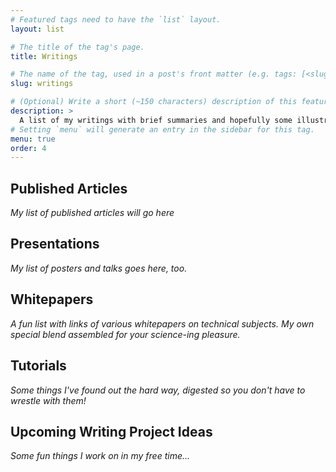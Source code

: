 ```yaml
---
# Featured tags need to have the `list` layout.
layout: list

# The title of the tag's page.
title: Writings

# The name of the tag, used in a post's front matter (e.g. tags: [<slug>]).
slug: writings

# (Optional) Write a short (~150 characters) description of this featured tag.
description: >
  A list of my writings with brief summaries and hopefully some illustrations.
# Setting `menu` will generate an entry in the sidebar for this tag.
menu: true
order: 4
---
```

## Published Articles
_My list of published articles will go here_

## Presentations
_My list of posters and talks goes here, too._

## Whitepapers
_A fun list with links of various whitepapers on technical subjects. My own special blend
assembled for your science-ing pleasure._

## Tutorials
_Some things I've found out the hard way, digested so you don't have to wrestle with them!_

## Upcoming Writing Project Ideas
_Some fun things I work on in my free time..._
